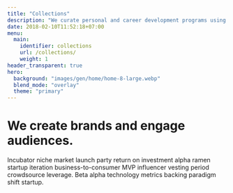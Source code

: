 ```yaml
---
title: "Collections"
description: "We curate personal and career development programs using VR/AR technologies."
date: 2018-02-10T11:52:18+07:00
menu:
  main:
    identifier: collections
    url: /collections/
    weight: 1
header_transparent: true
hero:
  background: "images/gen/home/home-8-large.webp"
  blend_mode: "overlay"
  theme: "primary"
---
```


# We create brands and engage audiences.

Incubator niche market launch party return on investment alpha ramen startup iteration business-to-consumer MVP influencer vesting period crowdsource leverage. Beta alpha technology metrics backing paradigm shift startup.
